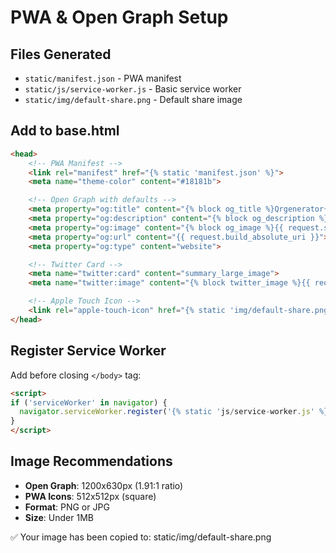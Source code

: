 # PWA & Open Graph Setup

## Files Generated

- `static/manifest.json` - PWA manifest
- `static/js/service-worker.js` - Basic service worker
- `static/img/default-share.png` - Default share image

## Add to base.html

```html
<head>
    <!-- PWA Manifest -->
    <link rel="manifest" href="{% static 'manifest.json' %}">
    <meta name="theme-color" content="#18181b">

    <!-- Open Graph with defaults -->
    <meta property="og:title" content="{% block og_title %}Qrgenerator{% endblock %}">
    <meta property="og:description" content="{% block og_description %}Building my own QR generator for fun.{% endblock %}">
    <meta property="og:image" content="{% block og_image %}{{ request.scheme }}://{{ request.get_host }}{% static 'img/default-share.png' %}{% endblock %}">
    <meta property="og:url" content="{{ request.build_absolute_uri }}">
    <meta property="og:type" content="website">

    <!-- Twitter Card -->
    <meta name="twitter:card" content="summary_large_image">
    <meta name="twitter:image" content="{% block twitter_image %}{{ request.scheme }}://{{ request.get_host }}{% static 'img/default-share.png' %}{% endblock %}">

    <!-- Apple Touch Icon -->
    <link rel="apple-touch-icon" href="{% static 'img/default-share.png' %}">
</head>
```

## Register Service Worker

Add before closing `</body>` tag:

```html
<script>
if ('serviceWorker' in navigator) {
  navigator.serviceWorker.register('{% static 'js/service-worker.js' %}');
}
</script>
```

## Image Recommendations

- **Open Graph**: 1200x630px (1.91:1 ratio)
- **PWA Icons**: 512x512px (square)
- **Format**: PNG or JPG
- **Size**: Under 1MB

✅ Your image has been copied to: static/img/default-share.png
